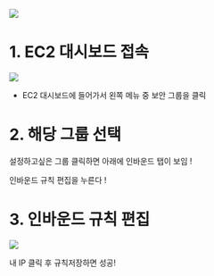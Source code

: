 ![](https://velog.velcdn.com/images/sunblock99/post/b5701a1a-d0c6-406e-9691-cf512fc9a040/image.png)

# 1. EC2 대시보드 접속

![](https://velog.velcdn.com/images/sunblock99/post/9c97430a-d2a0-4bec-b923-a26101bc4507/image.png)

- EC2 대시보드에 들어가서 왼쪽 메뉴 중 보안 그룹을 클릭

# 2. 해당 그룹 선택

설정하고싶은 그룹 클릭하면 아래에 인바운드 탭이 보임 !

인바운드 규칙 편집을 누른다 !

# 3. 인바운드 규칙 편집

![](https://velog.velcdn.com/images/sunblock99/post/c700a131-e914-428a-8370-1faf9ac2a98d/image.png)

내 IP 클릭 후 규칙저장하면 성공!
